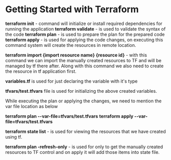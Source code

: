 # Getting Started with Terraform

**terraform init** - command will initialize or install required dependencies for running the application
**terraform validate** - is used to validate the syntax of the code
**terraform plan** - is used to prepare the plan for the prepared code
**terraform apply** - is used for applying the code changes, on executing this command system will create the resources in remote location.


**terraform import {import resource name} {resource id}** -  with this command we can import the manually created resources to TF and will be managed by tf there after. Along with this command we also need to create the resource in tf application first.

**variables.tf** is used for just declaring the variable with it's type

**tfvars/test.tfvars** file is used for initializing the above created variables.

While executing the plan or applying the changes, we need to mention the var file location as below

**terraform plan --var-file=tfvars/test.tfvars**
**terraform apply --var-file=tfvars/test.tfvars**

 **terraform state list** -  is used for viewing the resources that we have created using tf.
 
 **terraform plan -refresh-only** - is used for only to get the manually created resources to TF control and on apply it will add those items into state file. 